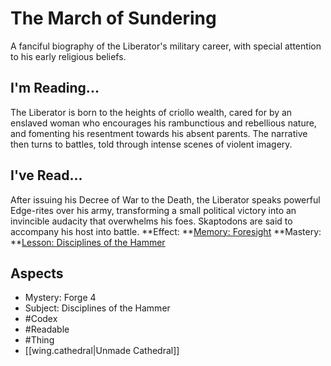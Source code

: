 # The March of Sundering
A fanciful biography of the Liberator's military career, with special attention to his early religious beliefs.
## I'm Reading...
The Liberator is born to the heights of criollo wealth, cared for by an enslaved woman who encourages his rambunctious and rebellious nature, and fomenting his resentment towards his absent parents. The narrative then turns to battles, told through intense scenes of violent imagery.
## I've Read...
After issuing his Decree of War to the Death, the Liberator speaks powerful Edge-rites over his army, transforming a small political victory into an invincible audacity that overwhelms his foes. Skaptodons are said to accompany his host into battle.
**Effect: **[Memory: Foresight](https://uadaf.theevilroot.xyz/rowenarium/element/mem.foresight)
**Mastery: **[Lesson: Disciplines of the Hammer](https://uadaf.theevilroot.xyz/rowenarium/element/x.disciplinesofthehammer)
## Aspects
- Mystery: Forge 4
- Subject: Disciplines of the Hammer
- #Codex
- #Readable
- #Thing
- [[wing.cathedral|Unmade Cathedral]]